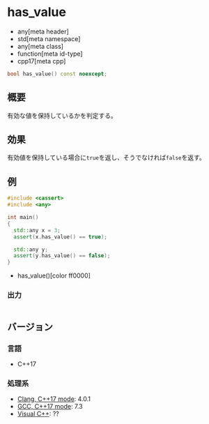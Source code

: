 # has_value
* any[meta header]
* std[meta namespace]
* any[meta class]
* function[meta id-type]
* cpp17[meta cpp]

```cpp
bool has_value() const noexcept;
```

## 概要
有効な値を保持しているかを判定する。


## 効果
有効値を保持している場合に`true`を返し、そうでなければ`false`を返す。


## 例
```cpp example
#include <cassert>
#include <any>

int main()
{
  std::any x = 3;
  assert(x.has_value() == true);

  std::any y;
  assert(y.has_value() == false);
}
```
* has_value()[color ff0000]

### 出力
```
```

## バージョン
### 言語
- C++17

### 処理系
- [Clang, C++17 mode](/implementation.md#clang): 4.0.1
- [GCC, C++17 mode](/implementation.md#gcc): 7.3
- [Visual C++](/implementation.md#visual_cpp): ??
